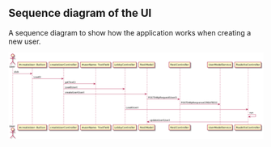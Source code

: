 ## Sequence diagram of the UI

A sequence diagram to show how the application works when creating a new user. 

![sequence](docs/Images/updatedSequence.png)

